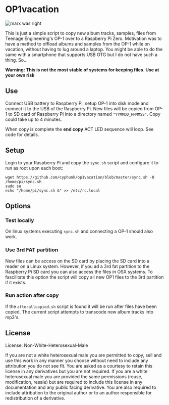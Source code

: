 # OP1vacation

![marx was right](./marxwasright.jpg)

This is just a simple script to copy new album tracks, samples, files from
Teenage Engineering's OP-1 over to a Raspberry Pi Zero. Motivation was to have a
method to offload albums and samples from the OP-1 while on vacation, without
having to lug around a laptop. You might be able to do the same with a
smartphone that supports USB OTG but I do not have such a thing. So...

**Warning: This is not the most stable of systems for keeping files. Use at your
own risk**


## Use

Connect USB battery to Raspberry Pi, setup OP-1 into disk mode and connect it
to the USB of the Raspberry Pi. New files will be copied from OP-1 to SD card of
Raspberry Pi into a directory named ``"YYMMDD_HHMMSS"``. Copy could take up to
4 minutes.

When copy is complete the **end copy** ACT LED sequence will loop. See code for
details.


## Setup

Login to your Raspberry Pi and copy the ``sync.sh`` script and configure it to
run as root upon each boot:

    wget https://github.com/cyphunk/op1vacation/blob/master/sync.sh -O /home/pi/sync.sh
    sudo su
    echo "/home/pi/sync.sh &" >> /etc/rc.local


## Options

### Test locally

On linux systems executing ``sync.sh`` and connecting a OP-1 should also work.

### Use 3rd FAT partition

New files can be access on the SD card by placing the SD card into a reader on
a Linux system. However, if you ad a 3rd fat partition to the Raspberry Pi SD
card you can also access the files in OSX systems. To fascilitate this option
the script will copy all new OP1 files to the 3rd partition if it exists.

### Run action after copy

If the ``afterallcopied.sh`` script is found it will be run after files have
been copied. The current script attempts to transcode new album tracks into
mp3's.


## License

License: Non-White-Heterosexual-Male

If you are not a white heterosexual male you are permitted to copy, sell and use
this work in any manner you choose without need to include any attribution you
do not see fit. You are asked as a courtesy to retain this license in any
derivatives but you are not required. If you are a white heterosexual male you
are provided the same permissions (reuse, modification, resale) but are
required to include this license in any documentation and any public facing
derivative. You are also required to include attribution to the original author
or to an author responsible for redistribution of a derivative.
